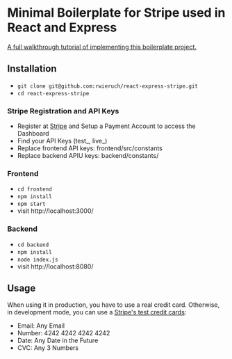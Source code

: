 # Minimal Boilerplate for Stripe used in React and Express

[A full walkthrough tutorial of implementing this boilerplate project.](https://www.robinwieruch.de/react-express-stripe-payment/)

## Installation

* `git clone git@github.com:rwieruch/react-express-stripe.git`
* `cd react-express-stripe`

### Stripe Registration and API Keys

* Register at [Stripe](https://stripe.com/) and Setup a Payment Account to access the Dashboard
* Find your API Keys (test_, live_)
* Replace frontend API keys: frontend/src/constants
* Replace backend APIU keys: backend/constants/

### Frontend

* `cd frontend`
* `npm install`
* `npm start`
* visit http://localhost:3000/

### Backend

* `cd backend`
* `npm install`
* `node index.js`
* visit http://localhost:8080/

## Usage

When using it in production, you have to use a real credit card. Otherwise, in development mode, you can use a [Stripe's test credit cards](https://stripe.com/docs/testing#cards):

* Email: Any Email
* Number: 4242 4242 4242 4242
* Date: Any Date in the Future
* CVC: Any 3 Numbers
